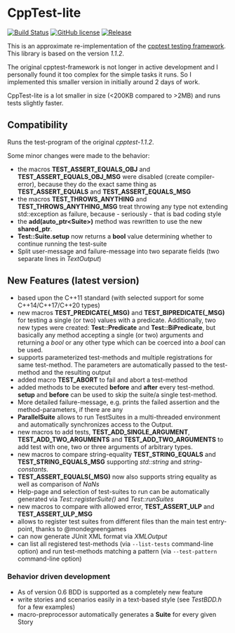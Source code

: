 # CppTest-lite

[![Build Status](https://github.com/doe300/cpptest-lite/actions/workflows/build.yml/badge.svg)](https://github.com/doe300/cpptest-lite/actions/workflows/build.yml)
[![GitHub license](https://img.shields.io/github/license/doe300/cpptest-lite.svg)](https://github.com/doe300/cpptest-lite/blob/master/LICENSE)
[![Release](https://img.shields.io/github/tag/doe300/cpptest-lite.svg)](https://github.com/doe300/cpptest-lite/releases/latest)

This is an approximate re-implementation of the [cpptest testing framework](http://sourceforge.net/projects/cpptest/).
This library is based on the version *1.1.2*.

The original cpptest-framework is not longer in active development and I personally found it too complex for the simple tasks it runs.
So I implemented this smaller version in initially around 2 days of work.

CppTest-lite is a lot smaller in size (<200KB compared to >2MB) and runs tests slightly faster.

## Compatibility
Runs the test-program of the original *cpptest-1.1.2*.

Some minor changes were made to the behavior:

- the macros **TEST_ASSERT_EQUALS_OBJ** and **TEST_ASSERT_EQUALS_OBJ_MSG** were disabled (create compiler-error), because they
do the exact same thing as **TEST_ASSERT_EQUALS** and **TEST_ASSERT_EQUALS_MSG**
- the macros **TEST_THROWS_ANYTHING** and **TEST_THROWS_ANYTHING_MSG** treat throwing any type not extending std::exception as failure,
because - seriously - that is bad coding style
- the **add(auto_ptr&lt;Suite&gt;)** method was rewritten to use the new **shared_ptr**.
- **Test::Suite.setup** now returns a **bool** value determining whether to continue running the test-suite
- Split user-message and failure-message into two separate fields (two separate lines in *TextOutput*)

## New Features (latest version)
- based upon the C++11 standard (with selected support for some C++14/C++17/C++20 types)
- new macros **TEST_PREDICATE(_MSG)** and **TEST_BIPREDICATE(_MSG)** for testing a single (or two) values with a predicate.
Additionally, two new types were created: **Test::Predicate** and **Test::BiPredicate**, but basically any method accepting a single (or two) arguments and
returning a *bool* or any other type which can be coerced into a *bool* can be used.
- supports parameterized test-methods and multiple registrations for same test-method. The parameters are automatically passed to the test-method and the resulting output
- added macro **TEST_ABORT** to fail and abort a test-method
- added methods to be executed **before** and **after** every test-method. **setup** and **before** can be used to skip the suite/a single test-method.
- More detailed failure-message, e.g. prints the failed assertion and the method-parameters, if there are any
- **ParallelSuite** allows to run TestSuites in a multi-threaded environment and automatically synchronizes access to the Output.
- new macros to add tests, **TEST_ADD_SINGLE_ARGUMENT**, **TEST_ADD_TWO_ARGUMENTS** and **TEST_ADD_TWO_ARGUMENTS**
to add test with one, two or three arguments of arbitrary types.
- new macros to compare string-equality **TEST_STRING_EQUALS** and **TEST_STRING_EQUALS_MSG** supporting *std::string* and *string-constants*.
- **TEST_ASSERT_EQUALS(_MSG)** now also supports string equality as well as comparison of *NaNs*
- Help-page and selection of test-suites to run can be automatically generated via *Test::registerSuite()* and *Test::runSuites*
- new macros to compare with allowed error, **TEST_ASSERT_ULP** and **TEST_ASSERT_ULP_MSG**
- allows to register test suites from different files than the main test entry-point, thanks to @mondegreengames
- can now generate JUnit XML format via *XMLOutput*
- can list all registered test-methods (via `--list-tests` command-line option) and run test-methods matching a pattern (via `--test-pattern` command-line option)

### Behavior driven development
- As of version 0.6 BDD is supported as a completely new feature
- write stories and scenarios easily in a text-based style (see *TestBDD.h* for a few examples)
- macro-preprocessor automatically generates a **Suite** for every given Story
